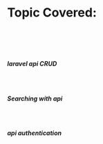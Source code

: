 <h1>Topic Covered:<h1/> <br/>
    <h5>laravel api CRUD<h5/> <br/>
        <h5>Searching with api<h5/> <br/>
            <h5>api authentication<h5/> <br/>
